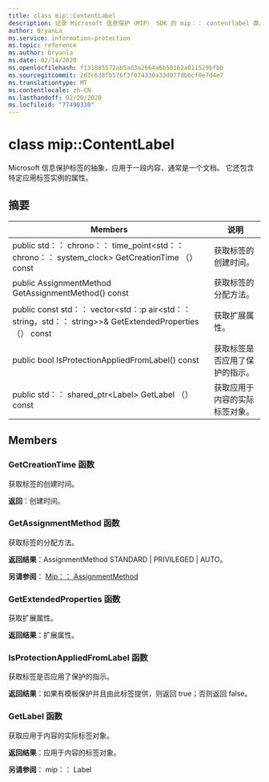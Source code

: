 ```yaml
---
title: class mip::ContentLabel
description: 记录 Microsoft 信息保护（MIP） SDK 的 mip：： contentlabel 类。
author: BryanLa
ms.service: information-protection
ms.topic: reference
ms.author: bryanla
ms.date: 02/14/2020
ms.openlocfilehash: f131885572ab5ad3a2664a6b50162a011529bfbb
ms.sourcegitcommit: 2d3c638fb576f3f074330a33d077db0cf0e7d4e7
ms.translationtype: MT
ms.contentlocale: zh-CN
ms.lasthandoff: 02/20/2020
ms.locfileid: "77490330"
---
```

# <a name="class-mipcontentlabel"></a>class mip::ContentLabel 
Microsoft 信息保护标签的抽象，应用于一段内容，通常是一个文档。
它还包含特定应用标签实例的属性。
  
## <a name="summary"></a>摘要
 Members                        | 说明                                
--------------------------------|---------------------------------------------
public std：： chrono：： time_point\<std：： chrono：： system_clock\> GetCreationTime （） const  |  获取标签的创建时间。
public AssignmentMethod GetAssignmentMethod() const  |  获取标签的分配方法。
public const std：： vector\<std：:p air\<std：： string，std：： string\>\>& GetExtendedProperties （） const  |  获取扩展属性。
public bool IsProtectionAppliedFromLabel() const  |  获取标签是否应用了保护的指示。
public std：： shared_ptr\<Label\> GetLabel （） const  |  获取应用于内容的实际标签对象。
  
## <a name="members"></a>Members
  
### <a name="getcreationtime-function"></a>GetCreationTime 函数
获取标签的创建时间。

  
**返回**：创建时间。
  
### <a name="getassignmentmethod-function"></a>GetAssignmentMethod 函数
获取标签的分配方法。

  
**返回结果**：AssignmentMethod STANDARD | PRIVILEGED | AUTO。 
  
**另请参阅**： [Mip：： AssignmentMethod](mip-enums-and-structs.md#assignmentmethod-enum)
  
### <a name="getextendedproperties-function"></a>GetExtendedProperties 函数
获取扩展属性。

  
**返回结果**：扩展属性。
  
### <a name="isprotectionappliedfromlabel-function"></a>IsProtectionAppliedFromLabel 函数
获取标签是否应用了保护的指示。

  
**返回结果**：如果有模板保护并且由此标签提供，则返回 true；否则返回 false。
  
### <a name="getlabel-function"></a>GetLabel 函数
获取应用于内容的实际标签对象。

  
**返回结果**：应用于内容的标签对象。 
  
**另请参阅**： mip：： Label